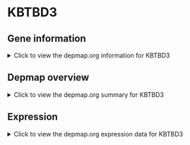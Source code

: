 <h1>KBTBD3</h1>

<h2>Gene information</h2>
<details>
  <summary>Click to view the depmap.org information for KBTBD3</summary>
  <p><a href="https://depmap.org/portal/gene/KBTBD3?tab=about" target="_BLANK">Open page in a new tab...</a></p>
  <iframe src="https://depmap.org/portal/gene/KBTBD3?tab=about" style="border:none;width:100%;height:800px"></iframe>
</details>

<h2>Depmap overview</h2>
<details>
  <summary>Click to view the depmap.org summary for KBTBD3</summary>
  <p><a href="https://depmap.org/portal/gene/KBTBD3?tab=overview" target="_BLANK">Open page in a new tab...</a></p>
  <iframe src="https://depmap.org/portal/gene/KBTBD3?tab=overview" style="border:none;width:100%;height:800px"></iframe>
</details>

<h2>Expression</h2>
<details>
  <summary>Click to view the depmap.org expression data for KBTBD3</summary>
  <p><a href="https://depmap.org/portal/gene/KBTBD3?tab=characterization" target="_BLANK">Open page in a new tab...</a></p>
  <iframe src="https://depmap.org/portal/gene/KBTBD3?tab=characterization" style="border:none;width:100%;height:800px"></iframe>
</details>


<!--
<h2>Reactome Pathway diagram</h2>
<details>
  <summary>Click to view the Reactome pathway for KBTBD3</summary>
  <p><a href="PURL" target="_BLANK">Open page in a new tab...</a></p>
  PNAME
</details>
-->


